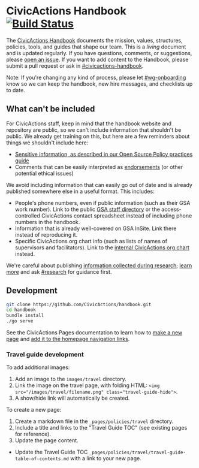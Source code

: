 CivicActions Handbook [![Build Status](https://travis-ci.org/CivicActions/handbook.svg?branch=master)](https://travis-ci.org/CivicActions/handbook)
========================

The [CivicActions Handbook](https://handbook.CivicActions.com) documents the mission, values, structures, policies, tools, and guides that shape our team. This is a _living_ document and is updated regularly. If you have questions, comments, or suggestions, please
[open an issue](https://github.com/CivicActions/handbook/issues). If you want to add content to the Handbook, please submit a pull request or ask in [#civicactions-handbook](https://civicactions.slack.com/messages/civicactions-handbook).

Note: If you're changing any kind of process, please let [#wg-onboarding](https://civicactions.slack.com/messages/wg-onboarding) know so we can keep the handbook, new hire messages, and checklists up to date.

## What can't be included

For CivicActions staff, keep in mind that the handbook website and repository are public, so we can't include information that shouldn't be public. We already get training on this, but here are a few reminders about things we shouldn't include here:

* [Sensitive information, as described in our Open Source Policy practices guide](https://github.com/CivicActions/open-source-policy/blob/master/practice.md#protecting-sensitive-information)
* Comments that can be easily interpreted as [endorsements](https://www.oge.gov/web/oge.nsf/Use%20of%20Government%20Position%20and%20Resources/17593AE8B3A597C685257E96006364E4?opendocument) (or other potential ethical issues)

We avoid including information that can easily go out of date and is already published somewhere else in a useful format. This includes: 

* People's phone numbers, even if public information (such as their GSA work number). Link to the public [GSA staff directory](http://www.gsa.gov/portal/staffDirectory/searchStaffDirectory) or the access-controlled CivicActions contact spreadsheet instead of including phone numbers in the handbook.
* Information that is already well-covered on GSA InSite. Link there instead of reproducing it.
* Specific CivicActions org chart info (such as lists of names of supervisors and facilitators). Link to the [internal CivicActions org chart](https://handbook.CivicActions.com/org-chart/) instead.

We're careful about publishing [information collected during research](https://handbook.CivicActions.com/research-guidelines/); [learn more](https://docs.google.com/document/d/1Xp4LxbW6cx61rXrsnnfIPCz6cglovHzZeEjCcnpIeaM/edit) and ask [#research](https://civicactions.slack.com/archives/research) for guidance first.

## Development

``` bash
git clone https://github.com/CivicActions/handbook.git
cd handbook
bundle install
./go serve
```

See the CivicActions Pages documentation to learn how to [make a new page](https://pages.CivicActions.com/guides-template/add-a-new-page/) and [add it to the homepage navigation links](https://pages.CivicActions.com/guides-template/update-the-config-file/).

### Travel guide development

To add additional images:

1. Add an image to the `images/travel` directory.
1. Link the image on the travel page, with folding HTML: `<img src="/images/travel/filename.png" class="travel-guide-hide">`.
1. A show/hide link will automatically be created.

To create a new page:

1. Create a markdown file in the `_pages/policies/travel` directory.
1. Include a title and links to the "Travel Guide TOC" (see existing pages for reference).
1. Update the page content.
* Update the Travel Guide TOC `_pages/policies/travel/travel-guide-table-of-contents.md` with a link to your new page.
